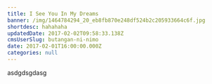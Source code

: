 ```yaml
---
title: I See You In My Dreams
banner: /img/1464784294_20_eb8fb870e248df524b2c205933664c6f.jpg
shortdesc: hahahaha
updatedDate: 2017-02-02T09:58:33.138Z
cmsUserSlug: butangan-ni-nimo
date: 2017-02-01T16:00:00.000Z
categories: null
---
```


asdgdsgdasg